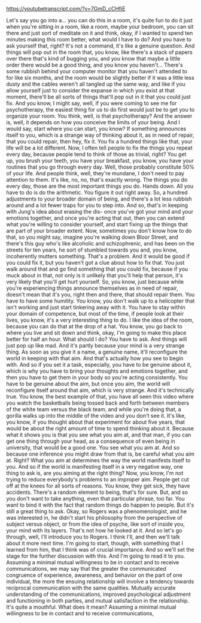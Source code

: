 https://youtubetranscript.com/?v=7GmD_cCHfiE

 Let's say you go into a... you can do this in a room, it's quite fun to do it just when you're sitting in a room, like a room, maybe your bedroom, you can sit there and just sort of meditate on it and think, okay, if I wanted to spend ten minutes making this room better, what would I have to do? And you have to ask yourself that, right? It's not a command, it's like a genuine question. And things will pop out in the room that, you know, like there's a stack of papers over there that's kind of bugging you, and you know that maybe a little order there would be a good thing, and you know you haven't... There's some rubbish behind your computer monitor that you haven't attended to for like six months, and the room would be slightly better if it was a little less dusty and the cables weren't all tangled up the same way, and like if you allow yourself just to consider the expanse in which you exist at that moment, there'll be all sorts of things that'll pop out in it that you could just fix. And you know, I might say, well, if you were coming to see me for psychotherapy, the easiest thing for us to do first would just be to get you to organize your room. You think, well, is that psychotherapy? And the answer is, well, it depends on how you conceive the limits of your being. And I would say, start where you can start, you know? If something announces itself to you, which is a strange way of thinking about it, as in need of repair, that you could repair, then hey, fix it. You fix a hundred things like that, your life will be a lot different. Now, I often tell people to fix the things you repeat every day, because people tend to think of those as trivial, right? You get up, you brush your teeth, you have your breakfast, you know, you have your routines that you go through every day. Well, those probably constitute 50% of your life. And people think, well, they're mundane, I don't need to pay attention to them. It's like, no, no, that's exactly wrong. The things you do every day, those are the most important things you do. Hands down. All you have to do is do the arithmetic. You figure it out right away. So, a hundred adjustments to your broader domain of being, and there's a lot less rubbish around and a lot fewer traps for you to step into. And so, that's in keeping with Jung's idea about erasing the dis- once you've got your mind and your emotions together, and once you're acting that out, then you can extend what you're willing to consider yourself, and start fixing up the things that are part of your broader extent. Now, sometimes you don't know how to do that, so you might say, imagine you're walking down Bloor Street, and there's this guy who's like alcoholic and schizophrenic, and has been on the streets for ten years, he sort of stumbled towards you and, you know, incoherently mutters something. That's a problem. And it would be good if you could fix it, but you haven't got a clue about how to fix that. You just walk around that and go find something that you could fix, because if you muck about in that, not only is it unlikely that you'll help that person, it's very likely that you'll get hurt yourself. So, you know, just because while you're experiencing things announce themselves as in need of repair, doesn't mean that it's you, right then and there, that should repair them. You have to have some humility. You know, you don't walk up to a helicopter that isn't working and just start tinkering away with it. You have to stay within your domain of competence, but most of the time, if people look at their lives, you know, it's a very interesting thing to do. I like the idea of the room, because you can do that at the drop of a hat. You know, you go back to where you live and sit down and think, okay, I'm going to make this place better for half an hour. What should I do? You have to ask. And things will just pop up like mad. And it's partly because your mind is a very strange thing. As soon as you give it a name, a genuine name, it'll reconfigure the world in keeping with that aim. And that's actually how you see to begin with. And so if you set it a task, especially, you have to be genuine about it, which is why you have to bring your thoughts and emotions together, and then you have to get them in your body so you're acting consistently. You have to be genuine about the aim, but once you aim, the world will reconfigure itself around that aim, which is very strange. And it's technically true. You know, the best example of that, you have all seen this video where you watch the basketballs being tossed back and forth between members of the white team versus the black team, and while you're doing that, a gorilla walks up into the middle of the video and you don't see it. It's like, you know, if you thought about that experiment for about five years, that would be about the right amount of time to spend thinking about it. Because what it shows you is that you see what you aim at, and that man, if you can get one thing through your head, as a consequence of even being in university, that would be a good one. You see what you aim at. And so because one inference you might draw from that is, be careful what you aim at. Right? What you aim at determines the way the world manifests itself to you. And so if the world is manifesting itself in a very negative way, one thing to ask is, are you aiming at the right thing? Now, you know, I'm not trying to reduce everybody's problems to an improper aim. People get cut off at the knees for all sorts of reasons. You know, they get sick, they have accidents. There's a random element to being, that's for sure. But, and so you don't want to take anything, even that particular phrase, too far. You want to bind it with the fact that random things do happen to people. But it's still a great thing to ask. Okay, so Rogers was a phenomenologist, and he was interested in, he didn't start his philosophy from the perspective of subject versus object, or from the idea of psyche, like sort of inside you, your mind with its layers. That's not how he looked at it. And so let's go through, well, I'll introduce you to Rogers. I think I'll, and then we'll talk about it more next time. I'm going to start, though, with something that I learned from him, that I think was of crucial importance. And so we'll set the stage for the further discussion with this. And I'm going to read it to you. Assuming a minimal mutual willingness to be in contact and to receive communications, we may say that the greater the communicated congruence of experience, awareness, and behavior on the part of one individual, the more the ensuing relationship will involve a tendency towards reciprocal communication with the same qualities. Mutually accurate understanding of the communications, improved psychological adjustment and functioning in both parties, and mutual satisfaction in the relationship. It's quite a mouthful. What does it mean? Assuming a minimal mutual willingness to be in contact and to receive communications,